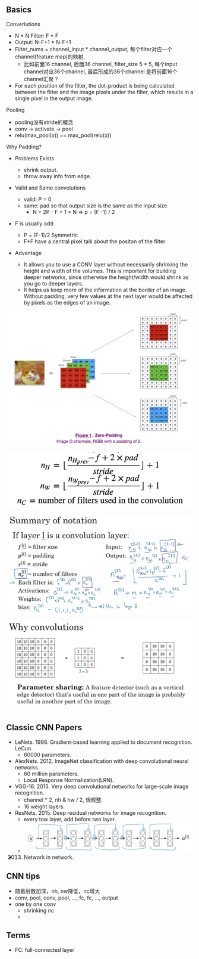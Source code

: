 ## Basics

Converlutions
- N * N   Filter: F * F
- Output: N-F+1 * N-F+1
- Filter_nums = channel_input * channel_output, 每个filter对应一个channel(feature map)的映射, 
    - 比如前面16 channel, 后面36 channel, filter_size 5 * 5, 每个input channel对应36个channel, 最后形成的36个channel 是将前面16个channel汇聚？
- For each position of the filter, the dot-product is being calculated between the filter and the image pixels under the filter, which results in a single pixel in the output image.

Pooling
- pooling没有stride的概念
- conv -> activate -> pool
- relu(max_pool(x)) == max_pool(relu(x))


Why Padding?
- Problems Exists
    - shrink output.
    - throw away info from edge.
    
- Valid and Same convolutions
    - valid: P = 0
    - same: pad so that output size is the same as the input size
        - N + 2P - F + 1 = N   => p = (F -1) / 2

- F is usually odd
    - P = (F-1)/2 Symmetric
    - F*F have a central pixel talk about the positon of the filter

- Advantage
    - It allows you to use a CONV layer without necessarily shrinking the height and width of the volumes. This is important for building deeper networks, since otherwise the height/width would shrink as you go to deeper layers. 
    - It helps us keep more of the information at the border of an image. Without padding, very few values at the next layer would be affected by pixels as the edges of an image.

![](../../../images/CNN/zero_padding.jpg)

![](../../../images/CNN/stride.jpg)


    
![](../../../images/cnn_size_cal.jpg)



![](../../../images/cnn_advantage.jpg)


## Classic CNN Papers
- LeNets. 1998. Gradient-based learning applied to document recognition. LeCun. 
    - 60000 parameters.
- AlexNets. 2012. ImageNet classification with deep convolutional neural networks.
    - 60 million parameters.
    - Local Response Normalization(LRN).
- VGG-16. 2015. Very deep convolutional networks for large-scale image recognition.
    - channel * 2, nh & hw / 2, 很规整.
    - 16 weight layers.
- ResNets. 2015. Deep residual networks for image recognition.
    - every tow layer, add before two layer.
    - ![](../../../images/CNN/resnet.jpg)
- 2013. Network in network.

## CNN tips
- 随着层数加深，nh, nw降低，nc增大
- conv, pool, conv, pool, ..., fc, fc, ..., output
- one by one conv
    - shrinking nc
    - 
     
## Terms
- FC: full-connected layer

